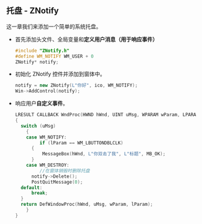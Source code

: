 ## 托盘 - ZNotify

这一章我们来添加一个简单的系统托盘。

- 首先添加头文件、全局变量和**定义用户消息（用于响应事件）**

  ~~~C++
  #include "ZNotify.h"
  #define WM_NOTIFY WM_USER + 0
  ZNotify* notify;
  ~~~

- 初始化 ZNotify 控件并添加到窗体中。

  ~~~c++
  notify = new ZNotify(L"你好", ico, WM_NOTIFY);
  Win->AddControl(notify);
  ~~~

- 响应用户**自定义事件**。

  ~~~c++
  LRESULT CALLBACK WndProc(HWND hWnd, UINT uMsg, WPARAM wParam, LPARAM lParam)
  {
  	switch (uMsg)
      {
      case WM_NOTIFY:
           if (lParam == WM_LBUTTONDBLCLK)
  		{
  			MessageBox(hWnd, L"你双击了我", L"标题", MB_OK);
  		}   
      case WM_DESTROY:
           //在窗体销毁时删除托盘
  		notify->Delete();
  		PostQuitMessage(0);
  	default:
  		break;
  	}
  	return DefWindowProc(hWnd, uMsg, wParam, lParam);
      }
  }
  ~~~

  